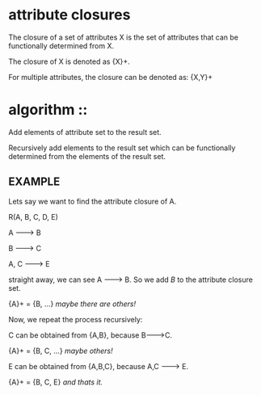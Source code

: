 
# attribute closures

The closure of a set of attributes X is the set of
 attributes that can be functionally determined from X.
 
 The closure of X is denoted as {X}+.

 For multiple attributes, the closure can be denoted
 as:  {X,Y}+




# algorithm ::
Add elements of attribute set to the result set.

Recursively add elements to the result set which 
can be functionally determined from the elements of the result set.







## EXAMPLE
Lets say we want to find the attribute closure of A.

R(A, B, C, D, E)

A ---> B

B ---> C

A, C ---> E

straight away, we can see A ---> B. So we add _B_ to the attribute
closure set.


{A}+ = {B, ...} _maybe there are others!_

Now, we repeat the process recursively:

C can be obtained from {A,B}, because B--->C.

{A}+ = {B, C, ...} _maybe others!_

E can be obtained from {A,B,C}, because  A,C ---> E.

{A}+ = {B, C, E}
_and thats it._






